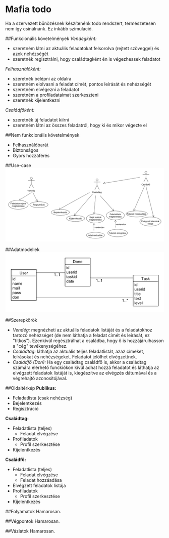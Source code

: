 # Mafia todo

Ha a szervezett bűnözésnek készítenénk todo rendszert, természetesen nem így csinálnánk. Ez inkább szimuláció.

##Funkcionális követelmények
*Vendégként:*

+ szeretném látni az aktuális feladatokat felsorolva (rejtett szöveggel) és azok nehézségét
+ szeretnék regisztrálni, hogy családtagként én is végezhessek feladatot


*Felhasználóként:*

+ szeretnék belépni az oldalra
+ szeretném elolvasni a feladat címét, pontos leírását és nehézségét
+ szeretném elvégezni a feladatot
+ szeretném a profiladataimat szerkeszteni
+ szeretnék kijelentkezni


*Családfőként:*
+ szeretnék új feladatot kiírni
+ szeretném látni az összes feladatról, hogy ki és mikor végezte el


##Nem funkcionális követelmények

+ Felhasználóbarát
+ Biztonságos
+ Gyors hozzáférés


##Use-case
![Use-case](https://github.com/szabonorbert/alkfejl2016/blob/master/usecase.png)

##Adatmodellek
![Data](https://github.com/szabonorbert/alkfejl2016/blob/master/data.png)

##Szerepkörök
+ *Vendég:* megnézheti az aktuális feladatok listáját és a feladatokhoz tartozó nehézséget (de nem láthatja a feladat címét és leírását, ez "titkos"). Ezenkívül regésztrálhat a családba, hogy ő is hozzájárulhasson a "cég" tevékenységéhez.
+ *Családtag:* láthatja az aktuális teljes feladatlistát, azaz címeket, leírásokat és nehézségeket. Feladatot jelölhet elvégzettnek.
+ *Családfő (Don):* Ha egy családtag családfő is, akkor a családtag számára elérhető funckiókon kívül adhat hozzá feladatot és láthatja az elvégzett feladatok listáját is, kiegészítve az elvégzés dátumával és a végrehajtó azonosítójával.

##Oldaltérkép
**Publikus:**
+ Feladatlista (csak nehézség)
+ Bejelentkezés
+ Regisztráció

**Családtag:**
+ Feladatlista (teljes)
  + Feladat elvégzése
+ Profiladatok
  + Profil szerkesztése
+ Kijelentkezés

**Családfő:**
+ Feladatlista (teljes)
  + Feladat elvégzése
  + Feladat hozzáadása
+ Elvégzett feladatok listája
+ Profiladatok
  + Profil szerkesztése
+ Kijelentkezés

##Folyamatok
Hamarosan.

##Végpontok
Hamarosan.

##Vázlatok
Hamarosan.
